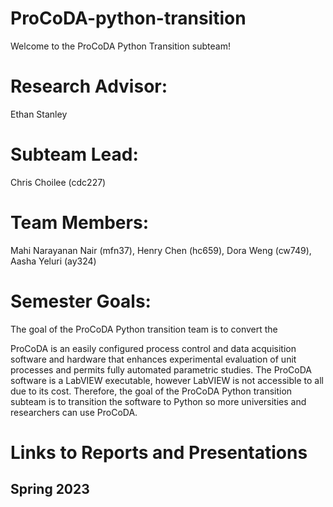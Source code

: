 # ProCoDA-python-transition

Welcome to the ProCoDA Python Transition subteam!

# Research Advisor: 

Ethan Stanley

# Subteam Lead:

Chris Choilee (cdc227)

# Team Members:

Mahi Narayanan Nair (mfn37), Henry Chen (hc659), Dora Weng (cw749), Aasha Yeluri (ay324)

# Semester Goals:

The goal of the ProCoDA Python transition team is to convert the 

ProCoDA is an easily configured process control and data acquisition software and hardware that enhances experimental evaluation of unit processes and permits fully automated parametric studies. The ProCoDA software is a LabVIEW executable, however LabVIEW is not accessible to all due to its cost. Therefore, the goal of the ProCoDA Python transition subteam is to transition the software to Python so more universities and researchers can use ProCoDA.

# Links to Reports and Presentations

## Spring 2023
